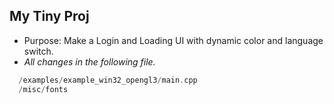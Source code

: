 ## My Tiny Proj
- Purpose: Make a Login and Loading UI with dynamic color and language switch.
- _All changes in the following file._
```cpp
  /examples/example_win32_opengl3/main.cpp
  /misc/fonts
